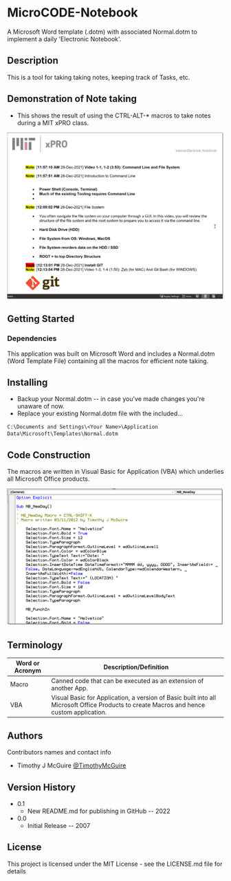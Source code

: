 # MicroCODE-Notebook

A Microsoft Word template (.dotm) with associated Normal.dotm to implement a daily 'Electronic Notebook'.

## Description

This is a tool for taking taking notes, keeping track of Tasks, etc.


## Demonstration of Note taking

* This shows the result of using the CTRL-ALT-* macros to take notes during a MIT xPRO class.

<p align="left"><img src=".\NB_Example.png" width="1024" title="Notebook's Appearace..."></p>


## Getting Started

### Dependencies

This application was built on Microsoft Word and includes a Normal.dotm (Word Template File) containing all the macros
 for efficient note taking.


## Installing

* Backup your Normal.dotm -- in case you've made changes you're unaware of now.
* Replace your existing Normal.dotm file with the included...

```
C:\Documents and Settings\<Your Name>\Application Data\Microsoft\Templates\Normal.dotm
```

## Code Construction

The macros are written in Visual Basic for Application (VBA) which underlies all Microsoft Office products.

<p align="left"><img src=".\NB_Macros.png" width="1024" title="Notebook's VBA code..."></p>



## Terminology

| Word or Acronym	  | Description/Definition                                |
|-------------------|-------------------------------------------------------|
|  Macro	            |  Canned code that can be executed as an extension of another App.
|  VBA	      | Visual Basic for Application, a version of Basic built into all Microsoft Office Products to create Macros and hence custom application.


## Authors

Contributors names and contact info

* Timothy J McGuire [@TimothyMcGuire](https://twitter.com/TimothyMcGuire)

## Version History

* 0.1
    * New README.md for publishing in GitHub -- 2022
* 0.0
    * Initial Release -- 2007

## License

This project is licensed under the MIT License - see the LICENSE.md file for details
